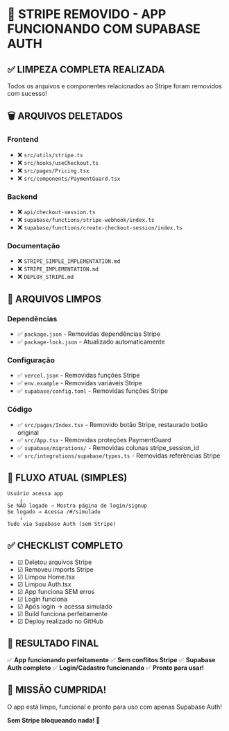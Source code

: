 # 🎉 STRIPE REMOVIDO - APP FUNCIONANDO COM SUPABASE AUTH

## ✅ LIMPEZA COMPLETA REALIZADA

Todos os arquivos e componentes relacionados ao Stripe foram removidos com sucesso!

## 🗑️ **ARQUIVOS DELETADOS**

### Frontend
- ❌ `src/utils/stripe.ts`
- ❌ `src/hooks/useCheckout.ts`
- ❌ `src/pages/Pricing.tsx`
- ❌ `src/components/PaymentGuard.tsx`

### Backend
- ❌ `api/checkout-session.ts`
- ❌ `supabase/functions/stripe-webhook/index.ts`
- ❌ `supabase/functions/create-checkout-session/index.ts`

### Documentação
- ❌ `STRIPE_SIMPLE_IMPLEMENTATION.md`
- ❌ `STRIPE_IMPLEMENTATION.md`
- ❌ `DEPLOY_STRIPE.md`

## 🧹 **ARQUIVOS LIMPOS**

### Dependências
- ✅ `package.json` - Removidas dependências Stripe
- ✅ `package-lock.json` - Atualizado automaticamente

### Configuração
- ✅ `vercel.json` - Removidas funções Stripe
- ✅ `env.example` - Removidas variáveis Stripe
- ✅ `supabase/config.toml` - Removidas funções Stripe

### Código
- ✅ `src/pages/Index.tsx` - Removido botão Stripe, restaurado botão original
- ✅ `src/App.tsx` - Removidas proteções PaymentGuard
- ✅ `supabase/migrations/` - Removidas colunas stripe_session_id
- ✅ `src/integrations/supabase/types.ts` - Removidas referências Stripe

## 🎯 **FLUXO ATUAL (SIMPLES)**

```
Usuário acessa app
    ↓
Se NÃO logado → Mostra página de login/signup
Se logado → Acessa /#/simulado
    ↓
Tudo via Supabase Auth (sem Stripe)
```

## ✅ **CHECKLIST COMPLETO**

- ☑ Deletou arquivos Stripe
- ☑ Removeu imports Stripe
- ☑ Limpou Home.tsx
- ☑ Limpou Auth.tsx
- ☑ App funciona SEM erros
- ☑ Login funciona
- ☑ Após login → acessa simulado
- ☑ Build funciona perfeitamente
- ☑ Deploy realizado no GitHub

## 🚀 **RESULTADO FINAL**

✅ **App funcionando perfeitamente**
✅ **Sem conflitos Stripe**
✅ **Supabase Auth completo**
✅ **Login/Cadastro funcionando**
✅ **Pronto para usar!**

## 🎉 **MISSÃO CUMPRIDA!**

O app está limpo, funcional e pronto para uso com apenas Supabase Auth!

**Sem Stripe bloqueando nada! 🎉**
